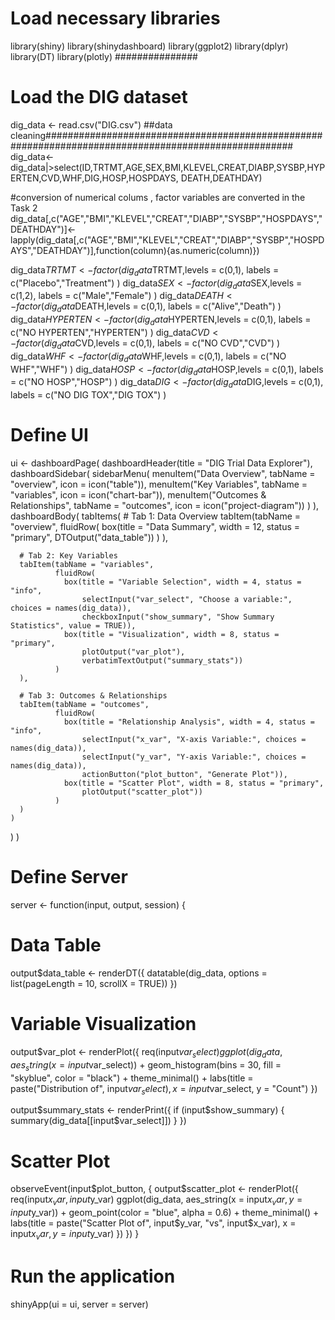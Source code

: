 # Load necessary libraries
library(shiny)
library(shinydashboard)
library(ggplot2)
library(dplyr)
library(DT)
library(plotly)
############### 
# Load the DIG dataset
dig_data <- read.csv("DIG.csv")
##data cleaning#####################################################################################################
dig_data<- dig_data|>select(ID,TRTMT,AGE,SEX,BMI,KLEVEL,CREAT,DIABP,SYSBP,HYPERTEN,CVD,WHF,DIG,HOSP,HOSPDAYS, DEATH,DEATHDAY)

#conversion of numerical colums , factor variables are converted in the Task 2 
dig_data[,c("AGE","BMI","KLEVEL","CREAT","DIABP","SYSBP","HOSPDAYS","DEATHDAY")]<- lapply(dig_data[,c("AGE","BMI","KLEVEL","CREAT","DIABP","SYSBP","HOSPDAYS","DEATHDAY")],function(column){as.numeric(column)}) 


dig_data$TRTMT<- factor(dig_data$TRTMT,levels = c(0,1), labels = c("Placebo","Treatment") )
dig_data$SEX<- factor(dig_data$SEX,levels = c(1,2), labels = c("Male","Female") )
dig_data$DEATH<- factor(dig_data$DEATH,levels = c(0,1), labels = c("Alive","Death") )
dig_data$HYPERTEN<- factor(dig_data$HYPERTEN,levels = c(0,1), labels = c("NO HYPERTEN","HYPERTEN") )
dig_data$CVD<- factor(dig_data$CVD,levels = c(0,1), labels = c("NO CVD","CVD") )
dig_data$WHF<- factor(dig_data$WHF,levels = c(0,1), labels = c("NO WHF","WHF") )
dig_data$HOSP<- factor(dig_data$HOSP,levels = c(0,1), labels = c("NO HOSP","HOSP") )
dig_data$DIG<- factor(dig_data$DIG,levels = c(0,1), labels = c("NO DIG TOX","DIG TOX") )


# Define UI
ui <- dashboardPage(
  dashboardHeader(title = "DIG Trial Data Explorer"),
  dashboardSidebar(
    sidebarMenu(
      menuItem("Data Overview", tabName = "overview", icon = icon("table")),
      menuItem("Key Variables", tabName = "variables", icon = icon("chart-bar")),
      menuItem("Outcomes & Relationships", tabName = "outcomes", icon = icon("project-diagram"))
    )
  ),
  dashboardBody(
    tabItems(
      # Tab 1: Data Overview
      tabItem(tabName = "overview",
              fluidRow(
                box(title = "Data Summary", width = 12, status = "primary",
                    DTOutput("data_table"))
              )
      ),
      
      # Tab 2: Key Variables
      tabItem(tabName = "variables",
              fluidRow(
                box(title = "Variable Selection", width = 4, status = "info",
                    selectInput("var_select", "Choose a variable:", choices = names(dig_data)),
                    checkboxInput("show_summary", "Show Summary Statistics", value = TRUE)),
                box(title = "Visualization", width = 8, status = "primary",
                    plotOutput("var_plot"),
                    verbatimTextOutput("summary_stats"))
              )
      ),
      
      # Tab 3: Outcomes & Relationships
      tabItem(tabName = "outcomes",
              fluidRow(
                box(title = "Relationship Analysis", width = 4, status = "info",
                    selectInput("x_var", "X-axis Variable:", choices = names(dig_data)),
                    selectInput("y_var", "Y-axis Variable:", choices = names(dig_data)),
                    actionButton("plot_button", "Generate Plot")),
                box(title = "Scatter Plot", width = 8, status = "primary",
                    plotOutput("scatter_plot"))
              )
      )
    )
  )
)

# Define Server
server <- function(input, output, session) {
  # Data Table
  output$data_table <- renderDT({
    datatable(dig_data, options = list(pageLength = 10, scrollX = TRUE))
  })
  
  # Variable Visualization
  output$var_plot <- renderPlot({
    req(input$var_select)
    ggplot(dig_data, aes_string(x = input$var_select)) +
      geom_histogram(bins = 30, fill = "skyblue", color = "black") +
      theme_minimal() +
      labs(title = paste("Distribution of", input$var_select), x = input$var_select, y = "Count")
  })
  
  output$summary_stats <- renderPrint({
    if (input$show_summary) {
      summary(dig_data[[input$var_select]])
    }
  })
  
  # Scatter Plot
  observeEvent(input$plot_button, {
    output$scatter_plot <- renderPlot({
      req(input$x_var, input$y_var)
      ggplot(dig_data, aes_string(x = input$x_var, y = input$y_var)) +
        geom_point(color = "blue", alpha = 0.6) +
        theme_minimal() +
        labs(title = paste("Scatter Plot of", input$y_var, "vs", input$x_var),
             x = input$x_var, y = input$y_var)
    })
  })
}

# Run the application
shinyApp(ui = ui, server = server)
